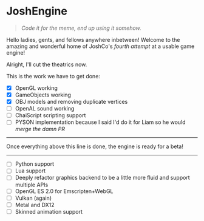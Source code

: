 # JoshEngine
> *Code it for the meme, end up using it somehow.*

Hello ladies, gents, and fellows anywhere inbetween! 
Welcome to the amazing and wonderful home of JoshCo's *fourth attempt* at a usable game engine!

Alright, I'll cut the theatrics now. 

This is the work we have to get done:

- [X] OpenGL working
- [X] GameObjects working
- [X] OBJ models and removing duplicate vertices
- [ ] OpenAL sound working
- [ ] ChaiScript scripting support
- [ ] PYSON implementation because I said I'd do it for Liam so he would *merge the damn PR*

---------------------------------------------------------------------------------------------------------------
Once everything above this line is done, the engine is ready for a beta!

---------------------------------------------------------------------------------------------------------------

- [ ] Python support
- [ ] Lua support
- [ ] Deeply refactor graphics backend to be a little more fluid and support multiple APIs
- [ ] OpenGL ES 2.0 for Emscripten+WebGL
- [ ] Vulkan (again)
- [ ] Metal and DX12
- [ ] Skinned animation support
